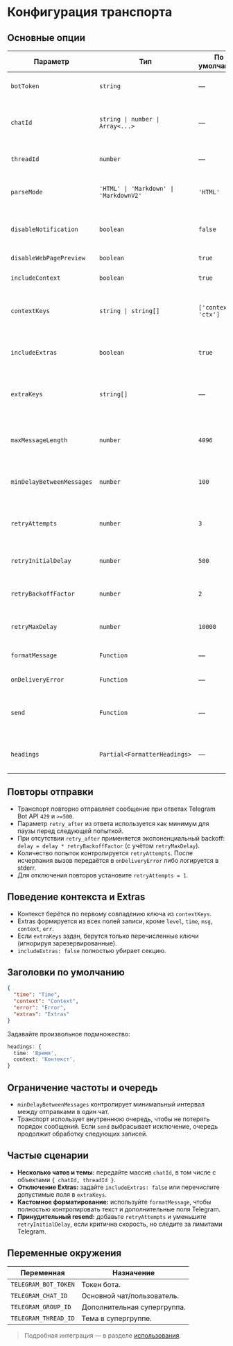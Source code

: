 # Конфигурация транспорта

## Основные опции

| Параметр                  | Тип                                    | По умолчанию         | Назначение                                                                               |
| ------------------------- | -------------------------------------- | -------------------- | ---------------------------------------------------------------------------------------- |
| `botToken`                | `string`                               | —                    | Токен Telegram-бота, обязательный параметр.                                              |
| `chatId`                  | `string \| number \| Array<...>`       | —                    | Идентификатор(-ы) получателей. Допускается объект `{ chatId, threadId }` для тем.        |
| `threadId`                | `number`                               | —                    | Тема по умолчанию для всех сообщений (для супергрупп).                                   |
| `parseMode`               | `'HTML' \| 'Markdown' \| 'MarkdownV2'` | `'HTML'`             | Режим форматирования сообщения в Telegram.                                               |
| `disableNotification`     | `boolean`                              | `false`              | Отключает push-уведомления для отправляемых сообщений.                                   |
| `disableWebPagePreview`   | `boolean`                              | `true`               | Прячет превью ссылок.                                                                    |
| `includeContext`          | `boolean`                              | `true`               | Вставляет блок Context.                                                                  |
| `contextKeys`             | `string \| string[]`                   | `['context', 'ctx']` | Поля записи, интерпретируемые как пользовательский контекст.                             |
| `includeExtras`           | `boolean`                              | `true`               | Добавляет секцию Extras с дополнительными полями лога.                                   |
| `extraKeys`               | `string[]`                             | —                    | Белый список полей для секции Extras. Если не задан — все поля, кроме зарезервированных. |
| `maxMessageLength`        | `number`                               | `4096`               | Максимальная длина текста (Telegram ограничивает сообщения).                             |
| `minDelayBetweenMessages` | `number`                               | `100`                | Минимальная пауза между сообщениями для одного чата (мс).                                |
| `retryAttempts`           | `number`                               | `3`                  | Количество попыток доставки, включая первую. Значение 1 отключает повторные посылки.     |
| `retryInitialDelay`       | `number`                               | `500`                | Стартовая пауза перед повторной попыткой (мс).                                           |
| `retryBackoffFactor`      | `number`                               | `2`                  | Множитель экспоненциального backoff для расчёта следующей паузы.                         |
| `retryMaxDelay`           | `number`                               | `10000`              | Верхняя граница паузы между повторами (мс).                                              |
| `formatMessage`           | `Function`                             | —                    | Пользовательский форматтер сообщения.                                                    |
| `onDeliveryError`         | `Function`                             | —                    | Обработчик ошибок доставки.                                                              |
| `send`                    | `Function`                             | —                    | Пользовательский способ отправки (для тестов/кастомных клиентов).                        |
| `headings`                | `Partial<FormatterHeadings>`           | —                    | Кастомные заголовки для форматтера по умолчанию.                                         |

## Повторы отправки

- Транспорт повторно отправляет сообщение при ответах Telegram Bot API `429` и `>=500`.
- Параметр `retry_after` из ответа используется как минимум для паузы перед следующей попыткой.
- При отсутствии `retry_after` применяется экспоненциальный backoff: `delay = delay * retryBackoffFactor` (с учётом `retryMaxDelay`).
- Количество попыток контролируется `retryAttempts`. После исчерпания вызов передаётся в `onDeliveryError` либо логируется в stderr.
- Для отключения повторов установите `retryAttempts = 1`.

## Поведение контекста и Extras

- Контекст берётся по первому совпадению ключа из `contextKeys`.
- Extras формируется из всех полей записи, кроме `level`, `time`, `msg`, `context`, `err`.
- Если `extraKeys` задан, берутся только перечисленные ключи (игнорируя зарезервированные).
- `includeExtras: false` полностью убирает секцию.

## Заголовки по умолчанию

```json
{
  "time": "Time",
  "context": "Context",
  "error": "Error",
  "extras": "Extras"
}
```

Задавайте произвольное подмножество:

```ts
headings: {
  time: 'Время',
  context: 'Контекст',
}
```

## Ограничение частоты и очередь

- `minDelayBetweenMessages` контролирует минимальный интервал между отправками в один чат.
- Транспорт использует внутреннюю очередь, чтобы не потерять порядок сообщений. Если `send` выбрасывает исключение, очередь продолжит обработку следующих записей.

## Частые сценарии

- **Несколько чатов и темы:** передайте массив `chatId`, в том числе с объектами `{ chatId, threadId }`.
- **Отключение Extras:** задайте `includeExtras: false` или перечислите допустимые поля в `extraKeys`.
- **Кастомное форматирование:** используйте `formatMessage`, чтобы полностью контролировать текст и дополнительные поля Telegram.
- **Принудительный resend:** добавьте `retryAttempts` и уменьшите `retryInitialDelay`, если критична скорость, но следите за лимитами Telegram.

## Переменные окружения

| Переменная           | Назначение                  |
| -------------------- | --------------------------- |
| `TELEGRAM_BOT_TOKEN` | Токен бота.                 |
| `TELEGRAM_CHAT_ID`   | Основной чат/пользователь.  |
| `TELEGRAM_GROUP_ID`  | Дополнительная супергруппа. |
| `TELEGRAM_THREAD_ID` | Тема в супергруппе.         |

> Подробная интеграция — в разделе [использования](usage.md).
